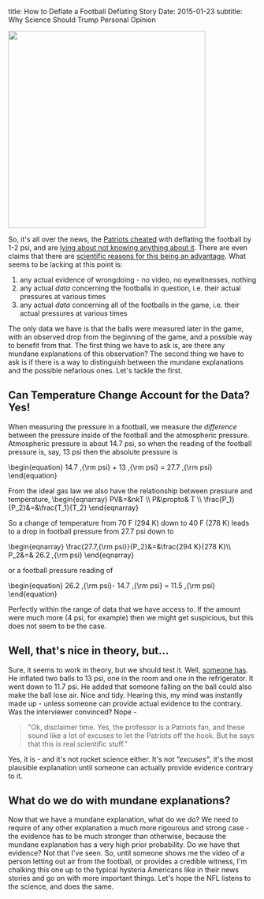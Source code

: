 title: How to Deflate a Football Deflating Story
Date: 2015-01-23
subtitle: Why Science Should Trump Personal Opinion

<img src="images/football.jpg" width=400px>

So, it's all over the news, the [Patriots cheated] with deflating the football by 1-2 psi, and are [lying about not knowing anything about it].  There are even claims that there are [scientific reasons for this being an advantage].  What seems to be lacking at this point is:

1. any actual evidence of wrongdoing - no video, no eyewitnesses, nothing
2. any actual *data* concerning the footballs in question, i.e. their actual pressures at various times
3. any actual *data* concerning all of the footballs in the game, i.e. their actual pressures at various times

The only data we have is that the balls were measured later in the game, with an observed drop from the beginning of the game, and a possible way to benefit from that.  The first thing we have to ask is, are there any mundane explanations of this observation?  The second thing we have to ask is if there is a way to distinguish between the mundane explanations and the possible nefarious ones.  Let's tackle the first.  

## Can Temperature Change Account for the Data?  Yes!

When measuring the pressure in a football, we measure the *difference* between the pressure inside of the football and the atmospheric pressure.  Atmospheric pressure is about 14.7 psi, so when the reading of the football pressure is, say, 13 psi then the absolute pressure is 

\begin{equation}
14.7 \,{\rm psi} + 13 \,{\rm psi} = 27.7 \,{\rm psi}
\end{equation}

From the ideal gas law we also have the relationship between pressure and temperature,
\begin{eqnarray}
PV&=&nkT \\\\
P&\propto& T \\\\
\frac{P_1}{P_2}&=&\frac{T_1}{T_2}
\end{eqnarray}

So a change of temperature from 70 F (294 K) down to 40 F (278 K) leads to a drop in football pressure from 27.7 psi down to

\begin{eqnarray}
\frac{27.7\,{\rm psi}}{P_2}&=&\frac{294 K}{278 K}\\\\
P_2&=& 26.2 \,{\rm psi}
\end{eqnarray}

or a football pressure reading of

\begin{equation}
26.2 \,{\rm psi}- 14.7 \,{\rm psi} = 11.5 \,{\rm psi}
\end{equation}

Perfectly within the range of data that we have access to.  If the amount were much more (4 psi, for example) then we might get suspicious, but this does not seem to be the case.

## Well, that's nice in theory, but...

Sure, it seems to work in theory, but we should test it.  Well, [someone has].  He inflated two balls to 13 psi, one in the room and one in the refrigerator.  It went down to 11.7 psi.  He added that someone falling on the ball could also make the ball lose air.  Nice and tidy.  Hearing this, my mind was instantly made up - unless someone can provide actual evidence to the contrary.  Was the interviewer convinced?  Nope - 

> "Ok, disclaimer time.  Yes, the professor is a Patriots fan, and these sound like a lot of excuses to let the Patriots off the hook.  But he says that this is real scientific stuff."  

Yes, it is - and it's not rocket science either.  It's not *"excuses"*, it's the most plausible explanation until someone can actually provide evidence contrary to it.


## What do we do with mundane explanations?

Now that we have a mundane explanation, what do we do?  We need to require of any other explanation a much more rigourous and strong case - the evidence has to be much stronger than otherwise, because the mundane explanation has a very high prior probability.  Do we have that evidence?  Not that I've seen.  So, until someone shows me the video of a person letting out air from the football, or provides a credible witness, I'm chalking this one up to the typical hysteria Americans like in their news stories and go on with more important things.  Let's hope the NFL listens to the science, and does the same.



[lying about not knowing anything about it]: http://bleacherreport.com/articles/2339195-is-the-nfl-going-to-let-brady-and-belichick-play-it-for-a-fool
[Patriots cheated]: http://www.bostonglobe.com/sports/2015/01/20/nfl-says-patriots-used-under-inflated-footballs/7UlPZI3eotRTBadM89saeO/story.html
[scientific reasons for this being an advantage]:http://www.foxnews.com/science/2015/01/23/deflate-gate-science-underinflated-footballs/
[someone has]: http://www.wcsh6.com/story/news/local/2015/01/22/deflategate-patriots-football-pressure-inflated/22174475/
